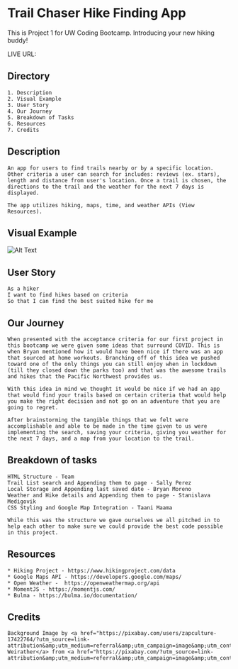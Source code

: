 # Trail Chaser Hike Finding App
This is Project 1 for UW Coding Bootcamp. Introducing your new hiking buddy!

LIVE URL:

## Directory
    1. Description
    2. Visual Example
    3. User Story
    4. Our Journey
    5. Breakdown of Tasks
    6. Resources
    7. Credits

## Description
```
An app for users to find trails nearby or by a specific location. Other criteria a user can search for includes: reviews (ex. stars), length and distance from user's location. Once a trail is chosen, the directions to the trail and the weather for the next 7 days is displayed.

The app utilizes hiking, maps, time, and weather APIs (View Resources).
```

## Visual Example
![Alt Text](https://media.giphy.com/media/UJghnlpNrG23am8Lx1/giphy.gif)


## User Story
```
As a hiker
I want to find hikes based on criteria
So that I can find the best suited hike for me
```

## Our Journey
```
When presented with the acceptance criteria for our first project in this bootcamp we were given some ideas that surround COVID. This is when Bryan mentioned how it would have been nice if there was an app that sourced at home workouts. Branching off of this idea we pushed toward one of the only things you can still enjoy when in lockdown (till they closed down the parks too) and that was the awesome trails and hikes that the Pacific Northwest provides us. 

With this idea in mind we thought it would be nice if we had an app that would find your trails based on certain criteria that would help you make the right decision and not go on an adventure that you are going to regret.

After brainstorming the tangible things that we felt were accomplishable and able to be made in the time given to us were implementing the search, saving your criteria, giving you weather for the next 7 days, and a map from your location to the trail.
```

## Breakdown of tasks
```
HTML Structure - Team
Trail List search and Appending them to page - Sally Perez
Local Storage and Appending last saved date - Bryan Moreno
Weather and Hike details and Appending them to page - Stanislava Medigovik
CSS Styling and Google Map Integration - Taani Maama

While this was the structure we gave ourselves we all pitched in to help each other to make sure we could provide the best code possible in this project.
```

## Resources
```
* Hiking Project - https://www.hikingproject.com/data
* Google Maps API - https://developers.google.com/maps/
* Open Weather -  https://openweathermap.org/api
* MomentJS - https://momentjs.com/
* Bulma - https://bulma.io/documentation/
```

## Credits
```
Background Image by <a href="https://pixabay.com/users/zapculture-17422764/?utm_source=link-attribution&amp;utm_medium=referral&amp;utm_campaign=image&amp;utm_content=5649828">Steven Weirather</a> from <a href="https://pixabay.com/?utm_source=link-attribution&amp;utm_medium=referral&amp;utm_campaign=image&amp;utm_content=5649828">Pixabay</a>
```